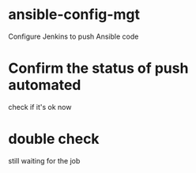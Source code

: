 # ansible-config-mgt
Configure Jenkins to push Ansible code

# Confirm the status of push automated
check if it's ok now

# double check
still waiting for the job
